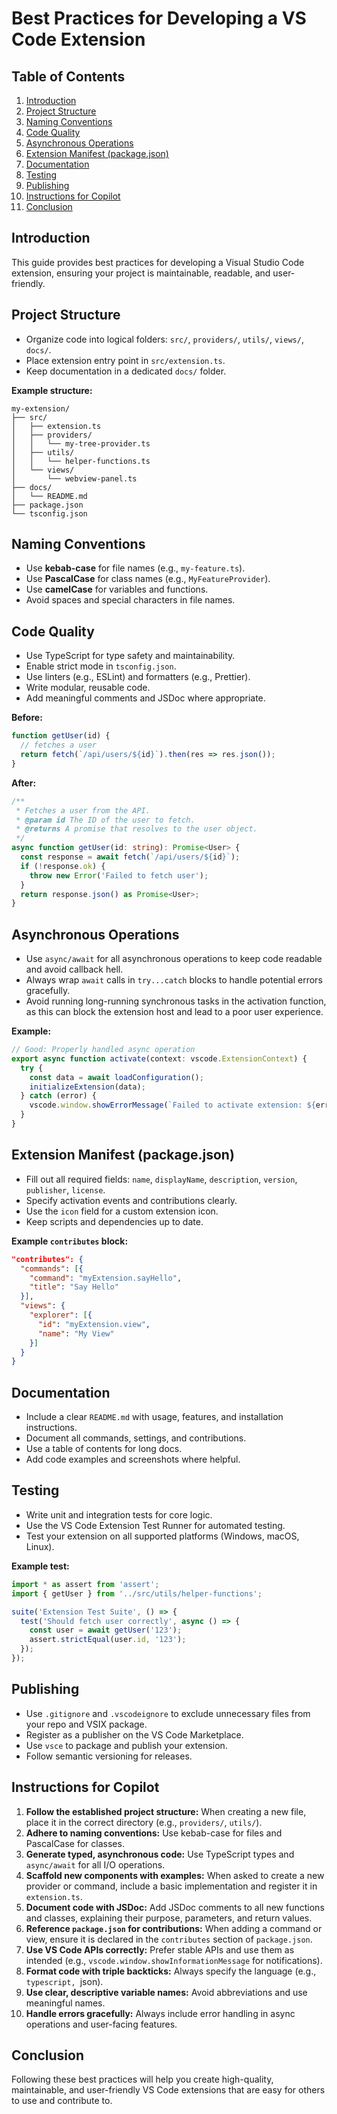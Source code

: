 # Best Practices for Developing a VS Code Extension

## Table of Contents
1. [Introduction](#introduction)
2. [Project Structure](#project-structure)
3. [Naming Conventions](#naming-conventions)
4. [Code Quality](#code-quality)
5. [Asynchronous Operations](#asynchronous-operations)
6. [Extension Manifest (package.json)](#extension-manifest-packagejson)
7. [Documentation](#documentation)
8. [Testing](#testing)
9. [Publishing](#publishing)
10. [Instructions for Copilot](#instructions-for-copilot)
11. [Conclusion](#conclusion)

## Introduction
This guide provides best practices for developing a Visual Studio Code extension, ensuring your project is maintainable, readable, and user-friendly.

## Project Structure
- Organize code into logical folders: `src/`, `providers/`, `utils/`, `views/`, `docs/`.
- Place extension entry point in `src/extension.ts`.
- Keep documentation in a dedicated `docs/` folder.

**Example structure:**
```
my-extension/
├── src/
│   ├── extension.ts
│   ├── providers/
│   │   └── my-tree-provider.ts
│   ├── utils/
│   │   └── helper-functions.ts
│   └── views/
│       └── webview-panel.ts
├── docs/
│   └── README.md
├── package.json
└── tsconfig.json
```

## Naming Conventions
- Use **kebab-case** for file names (e.g., `my-feature.ts`).
- Use **PascalCase** for class names (e.g., `MyFeatureProvider`).
- Use **camelCase** for variables and functions.
- Avoid spaces and special characters in file names.

## Code Quality
- Use TypeScript for type safety and maintainability.
- Enable strict mode in `tsconfig.json`.
- Use linters (e.g., ESLint) and formatters (e.g., Prettier).
- Write modular, reusable code.
- Add meaningful comments and JSDoc where appropriate.

**Before:**
```typescript
function getUser(id) {
  // fetches a user
  return fetch(`/api/users/${id}`).then(res => res.json());
}
```

**After:**
```typescript
/**
 * Fetches a user from the API.
 * @param id The ID of the user to fetch.
 * @returns A promise that resolves to the user object.
 */
async function getUser(id: string): Promise<User> {
  const response = await fetch(`/api/users/${id}`);
  if (!response.ok) {
    throw new Error('Failed to fetch user');
  }
  return response.json() as Promise<User>;
}
```

## Asynchronous Operations
- Use `async/await` for all asynchronous operations to keep code readable and avoid callback hell.
- Always wrap `await` calls in `try...catch` blocks to handle potential errors gracefully.
- Avoid running long-running synchronous tasks in the activation function, as this can block the extension host and lead to a poor user experience.

**Example:**
```typescript
// Good: Properly handled async operation
export async function activate(context: vscode.ExtensionContext) {
  try {
    const data = await loadConfiguration();
    initializeExtension(data);
  } catch (error) {
    vscode.window.showErrorMessage(`Failed to activate extension: ${error.message}`);
  }
}
```

## Extension Manifest (package.json)
- Fill out all required fields: `name`, `displayName`, `description`, `version`, `publisher`, `license`.
- Specify activation events and contributions clearly.
- Use the `icon` field for a custom extension icon.
- Keep scripts and dependencies up to date.

**Example `contributes` block:**
```json
"contributes": {
  "commands": [{
    "command": "myExtension.sayHello",
    "title": "Say Hello"
  }],
  "views": {
    "explorer": [{
      "id": "myExtension.view",
      "name": "My View"
    }]
  }
}
```

## Documentation
- Include a clear `README.md` with usage, features, and installation instructions.
- Document all commands, settings, and contributions.
- Use a table of contents for long docs.
- Add code examples and screenshots where helpful.

## Testing
- Write unit and integration tests for core logic.
- Use the VS Code Extension Test Runner for automated testing.
- Test your extension on all supported platforms (Windows, macOS, Linux).

**Example test:**
```typescript
import * as assert from 'assert';
import { getUser } from '../src/utils/helper-functions';

suite('Extension Test Suite', () => {
  test('Should fetch user correctly', async () => {
    const user = await getUser('123');
    assert.strictEqual(user.id, '123');
  });
});
```

## Publishing
- Use `.gitignore` and `.vscodeignore` to exclude unnecessary files from your repo and VSIX package.
- Register as a publisher on the VS Code Marketplace.
- Use `vsce` to package and publish your extension.
- Follow semantic versioning for releases.

## Instructions for Copilot
1. **Follow the established project structure:** When creating a new file, place it in the correct directory (e.g., `providers/`, `utils/`).
2. **Adhere to naming conventions:** Use kebab-case for files and PascalCase for classes.
3. **Generate typed, asynchronous code:** Use TypeScript types and `async/await` for all I/O operations.
4. **Scaffold new components with examples:** When asked to create a new provider or command, include a basic implementation and register it in `extension.ts`.
5. **Document code with JSDoc:** Add JSDoc comments to all new functions and classes, explaining their purpose, parameters, and return values.
6. **Reference `package.json` for contributions:** When adding a command or view, ensure it is declared in the `contributes` section of `package.json`.
7. **Use VS Code APIs correctly:** Prefer stable APIs and use them as intended (e.g., `vscode.window.showInformationMessage` for notifications).
8. **Format code with triple backticks:** Always specify the language (e.g., ```typescript, ```json).
9. **Use clear, descriptive variable names:** Avoid abbreviations and use meaningful names.
10. **Handle errors gracefully:** Always include error handling in async operations and user-facing features.

## Conclusion
Following these best practices will help you create high-quality, maintainable, and user-friendly VS Code extensions that are easy for others to use and contribute to.
